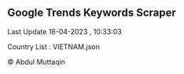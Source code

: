 

## Google Trends Keywords Scraper 
 
Last Update 18-04-2023 , 10:33:03

Country List :
VIETNAM.json



© Abdul Muttaqin 
